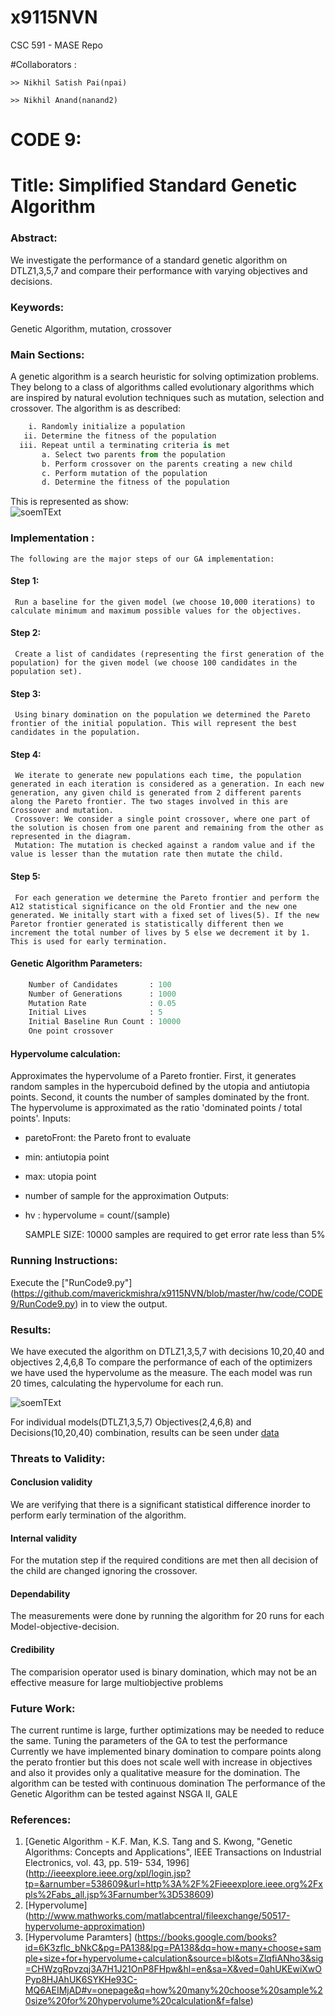 # x9115NVN
CSC 591 - MASE Repo

#Collaborators :

	>> Nikhil Satish Pai(npai)

	>> Nikhil Anand(nanand2) 

# CODE 9:   
# Title: Simplified Standard Genetic Algorithm

### Abstract:   
We investigate the performance of a standard genetic algorithm on DTLZ1,3,5,7 and compare their performance with varying objectives and decisions. 

### Keywords:    
Genetic Algorithm, mutation, crossover

### Main Sections:   
  A genetic algorithm is a search heuristic for solving optimization problems. They belong to a class of algorithms called evolutionary algorithms which are inspired by natural evolution techniques such as mutation, selection and crossover.
  The algorithm is as described:     
```python
    i. Randomly initialize a population     
   ii. Determine the fitness of the population      
  iii. Repeat until a terminating criteria is met        
       a. Select two parents from the population         
       b. Perform crossover on the parents creating a new child        
       c. Perform mutation of the population             
       d. Determine the fitness of the population          
```     
This is represented as show:      
![soemTExt](./img/GA_WORKING.png)


### Implementation :     
    The following are the major steps of our GA implementation:    
#### Step 1: 
     Run a baseline for the given model (we choose 10,000 iterations) to calculate minimum and maximum possible values for the objectives.
#### Step 2: 
     Create a list of candidates (representing the first generation of the population) for the given model (we choose 100 candidates in the population set).
#### Step 3:   
     Using binary domination on the population we determined the Pareto frontier of the initial population. This will represent the best candidates in the population.

#### Step 4:    
     We iterate to generate new populations each time, the population generated in each iteration is considered as a generation. In each new generation, any given child is generated from 2 different parents along the Pareto frontier. The two stages involved in this are Crossover and mutation.
     Crossover: We consider a single point crossover, where one part of the solution is chosen from one parent and remaining from the other as represented in the diagram.
     Mutation: The mutation is checked against a random value and if the value is lesser than the mutation rate then mutate the child.

#### Step 5:        
     For each generation we determine the Pareto frontier and perform the A12 statistical significance on the old Frontier and the new one generated. We initally start with a fixed set of lives(5). If the new Paretor frontier generated is statistically different then we increment the total number of lives by 5 else we decrement it by 1. This is used for early termination.

#### Genetic Algorithm Parameters:
```python   
    Number of Candidates       : 100     
    Number of Generations      : 1000
    Mutation Rate              : 0.05     
    Initial Lives              : 5
    Initial Baseline Run Count : 10000 
    One point crossover
```
#### Hypervolume calculation: 
   Approximates the hypervolume of a Pareto frontier. First, it generates random samples in the hypercuboid defined by the utopia and antiutopia
 points. Second, it counts the number of samples dominated by the front. The hypervolume is approximated as the ratio 'dominated points / total 
 points'. 
 Inputs: 
 - paretoFront: the Pareto front to evaluate 
 - min: antiutopia point 
 - max: utopia point 
 - number of sample for the approximation
 Outputs: 
 - hv : hypervolume = count/(sample)        

   SAMPLE SIZE:
   10000 samples are required to get error rate less than 5%
  
### Running Instructions:    
  Execute the ["RunCode9.py"] (https://github.com/maverickmishra/x9115NVN/blob/master/hw/code/CODE9/RunCode9.py) in to view the output.     


### Results:  
  We have executed the algorithm on DTLZ1,3,5,7 with decisions 10,20,40 and objectives 2,4,6,8 
  To compare the performance of each of the optimizers we have used the hypervolume as the measure. The each model was run 20 times, calculating the hypervolume for each run.

 ![soemTExt](./img/CODE9_RESULTS.png)



  For individual models(DTLZ1,3,5,7) Objectives(2,4,6,8) and Decisions(10,20,40) combination, results can be seen under [data](https://github.com/maverickmishra/x9115NVN/tree/master/hw/code/CODE9/data)


### Threats to Validity:   
#### Conclusion validity
  We are verifying that there is a significant statistical difference inorder to perform early termination of the algorithm.

#### Internal validity
  For the mutation step if the required conditions are met then all decision of the child are changed ignoring the crossover.

#### Dependability
 The measurements were done by running the algorithm for 20 runs for each Model-objective-decision.

#### Credibility    
 The comparision operator used is binary domination, which may not be an effective measure for large multiobjective problems

### Future Work:   
  The current runtime is large, further optimizations may be needed to reduce the same.
  Tuning the parameters of the GA to test the performance 
  Currently we have implemented binary domination to compare points along the perato frontier but this does not scale well with increase in objectives and also it provides only a qualitative measure for the domination. The algorithm can be tested with continuous domination
  The performance of the Genetic Algorithm can be tested against NSGA II, GALE


### References:          
1. [Genetic Algorithm - K.F. Man, K.S. Tang and S. Kwong, "Genetic Algorithms: Concepts and Applications", IEEE Transactions on Industrial Electronics, vol. 43, pp. 519- 534, 1996] (http://ieeexplore.ieee.org/xpl/login.jsp?tp=&arnumber=538609&url=http%3A%2F%2Fieeexplore.ieee.org%2Fxpls%2Fabs_all.jsp%3Farnumber%3D538609)
2. [Hypervolume] (http://www.mathworks.com/matlabcentral/fileexchange/50517-hypervolume-approximation)
3. [Hypervolume Paramters] (https://books.google.com/books?id=6K3zflc_bNkC&pg=PA138&lpg=PA138&dq=how+many+choose+sample+size+for+hypervolume+calculation&source=bl&ots=ZlqfiANho3&sig=CHWzgRpvzqj3A7H1J21OnP8FHpw&hl=en&sa=X&ved=0ahUKEwiXwOPyp8HJAhUK6SYKHe93C-MQ6AEIMjAD#v=onepage&q=how%20many%20choose%20sample%20size%20for%20hypervolume%20calculation&f=false)

